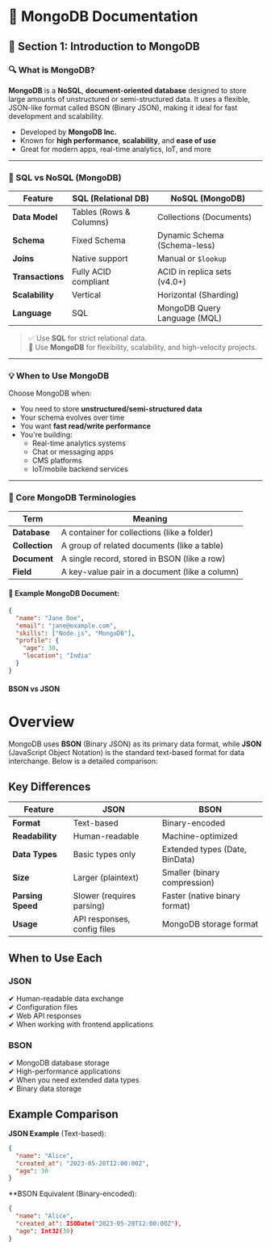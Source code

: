 # 📘 MongoDB Documentation

## 📂 Section 1: Introduction to MongoDB

### 🔍 What is MongoDB?

**MongoDB** is a **NoSQL**, **document-oriented database** designed to store large amounts of unstructured or semi-structured data. It uses a flexible, JSON-like format called BSON (Binary JSON), making it ideal for fast development and scalability.

- Developed by **MongoDB Inc.**
- Known for **high performance**, **scalability**, and **ease of use**
- Great for modern apps, real-time analytics, IoT, and more

---

### 🔁 SQL vs NoSQL (MongoDB)

| Feature           | SQL (Relational DB)        | NoSQL (MongoDB)                    |
|------------------|----------------------------|------------------------------------|
| **Data Model**   | Tables (Rows & Columns)    | Collections (Documents)            |
| **Schema**       | Fixed Schema               | Dynamic Schema (Schema-less)       |
| **Joins**        | Native support             | Manual or `$lookup`                |
| **Transactions** | Fully ACID compliant       | ACID in replica sets (v4.0+)       |
| **Scalability**  | Vertical                   | Horizontal (Sharding)              |
| **Language**     | SQL                        | MongoDB Query Language (MQL)       |

> ✅ Use **SQL** for strict relational data.  
> 🚀 Use **MongoDB** for flexibility, scalability, and high-velocity projects.

---

### 💡 When to Use MongoDB

Choose MongoDB when:
- You need to store **unstructured/semi-structured data**
- Your schema evolves over time
- You want **fast read/write performance**
- You're building:
  - Real-time analytics systems
  - Chat or messaging apps
  - CMS platforms
  - IoT/mobile backend services

---

### 🧱 Core MongoDB Terminologies

| Term          | Meaning |
|---------------|---------|
| **Database**  | A container for collections (like a folder) |
| **Collection**| A group of related documents (like a table) |
| **Document**  | A single record, stored in BSON (like a row) |
| **Field**     | A key-value pair in a document (like a column) |

#### 📄 Example MongoDB Document:
```json
{
  "name": "Jane Doe",
  "email": "jane@example.com",
  "skills": ["Node.js", "MongoDB"],
  "profile": {
    "age": 30,
    "location": "India"
  }
}
```

#### BSON vs JSON

# Overview
MongoDB uses **BSON** (Binary JSON) as its primary data format, while **JSON** (JavaScript Object Notation) is the standard text-based format for data interchange. Below is a detailed comparison:

## Key Differences

| Feature          | JSON                        | BSON                          |
|------------------|----------------------------|-------------------------------|
| **Format**       | Text-based                 | Binary-encoded                |
| **Readability**  | Human-readable             | Machine-optimized             |
| **Data Types**   | Basic types only           | Extended types (Date, BinData)|
| **Size**         | Larger (plaintext)         | Smaller (binary compression)  |
| **Parsing Speed**| Slower (requires parsing)  | Faster (native binary format) |
| **Usage**        | API responses, config files | MongoDB storage format        |

## When to Use Each

### JSON
✔ Human-readable data exchange  
✔ Configuration files  
✔ Web API responses  
✔ When working with frontend applications  

### BSON
✔ MongoDB database storage  
✔ High-performance applications  
✔ When you need extended data types  
✔ Binary data storage  

## Example Comparison

**JSON Example** (Text-based):
```json
{
  "name": "Alice",
  "created_at": "2023-05-20T12:00:00Z",
  "age": 30
}
```

**BSON Equivalent (Binary-encoded):
```json
{
  "name": "Alice",
  "created_at": ISODate("2023-05-20T12:00:00Z"),
  "age": Int32(30)
}
```
